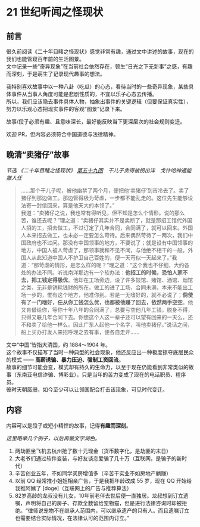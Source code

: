 # 21 世纪听闻之怪现状

## 前言

很久前阅读《二十年目睹之怪现状》感觉非常有趣，通过文中讲述的故事，现在的我们也能管窥百年前的生活图景。  
文中记录一些“奇异现象”在当前社会依然存在，顿生“日光之下无新事”之感，有趣而深刻，于是萌生了记录现代趣事的想法。  

我特别喜欢故事中以一种八卦（吃瓜）的心态，看待当时的一些奇异现象，某些具体事件从当事人角度可能是悲剧性质的，不宜以乐子心态去传播。  
所以，我们应该隐去事件具体人物，抽象出事件的关键逻辑（但要保证真实性），努力以乐观心态把现实事件的客观“图景”记录下来。  

故事/段子必须有趣、且意味深长，最好能反映当下更深层次的社会规则变迁。

欢迎 PR，但内容必须符合中国道德与法律精神。

## 晚清“卖猪仔”故事

_节选 《二十年目睹之怪现状》 [第五十九回](https://zh.wikisource.org/zh-hans/二十年目睹之怪現狀/第059回)　干儿子贪得被拐出洋　戈什哈神通能撤人任_

> ……那个干儿子呢，被他幽禁了两个月，便把他‘卖猪仔’到吉冷去了。卖了猪仔到那边做工。那边管得极为苛虐，一步都不能乱走的。这位先生能够设法寄一封信回来，算是他天大的本领了。”  
> 我道：“卖猪仔之说，我也常有得听见，但不知是怎么个情形。说的那么苦，谁还去呢？”理之道：“卖猪仔其实并不是卖断了，就是那招工馆代外国人招的工，招去做工，不过订定了几年合同，合同满了，就可以回来。外国人本来招去做工，也未必一定要怎么苛待。后来偶然苛待了一两次，我们中国政府也不过问。那没有中国领事的地方，不要说了；就是设有中国领事的地方，中国人被人苛虐了，那领事就和不见不闻，与他绝不相干的一般。外国人从此知道中国人不护卫自己百姓的，便一天苛似一天起来了。”我道：“那苛虐的情形，是怎么样的呢？”理之道：“这个我也不仔细，大约各处的办法不同。听说南洋那边有一个软办法：**他招工的时候，恐怕人家不去，把工钱定得极优**。他却在工场旁边，设了许多妓馆、赌馆、酒馆、烟馆之类，无非是销耗钱财的所在。做工的进了工场，合同未满，本来不能出工场一步的，惟有这个地方，他准你到。若是一无嗜好的，就不必说了；**倘使有了一门嗜好，任从你工钱怎么优，也都被他赚了回去，依然两手空空**。他又肯借给你，等你十年八年的合同满了，总要亏空他几年工钱，脱身不得，只得又联几年合同下去。你想这个人这一辈子还可以望有回来的一天么，还不和卖了给他一样么。因此广东人起他一个名字，叫他卖猪仔。”说话之间，船上买办打发人来招呼理之去有事，便各自走开……

文中“中国”皆指大清国，约 1884～1904 年。  
这个故事不仅描写了当时一种典型的社会现象，他还反应出一种极度掠夺底层民众的模式 —— **高薪诱骗、暴力压迫、强制工资回流**。  
故事的细节可能会变，模式却有持久的生命力，以至于现在仍能看到非常类似的故事（东南亚电信诈骗、博彩业），只是当年的苦力变成了现在的电话职员、程序员。  
彼时天朝孱弱，如今至少可以让邻国配合打击该现象，可见时代变迁。  

## 内容

内容可以是段子或短小精悍的故事，记得**有趣而深刻**。

_这里略举几个例子，以后再做文字润色。_  

1. 两劫匪坐飞机去杭州抢了数十元现金（货币数字化，是劫匪的末日）
2. 大老爷们通过软件变装，与好友谈恋爱骗了几十万（互联网，是骗子的新时代）
3. 辛苦创业五年，不如同学买房增值多（辛苦干实业不如房地产躺赚）
4. 以前 QQ 经常推小姐姐相亲广告，于是我把年龄改成 55 岁，现在 QQ 开始给我推阿姨了 [doge]（互联网上的广告与推荐算法）
5. 82岁高龄的龙叔没有儿女，10年前老伴去世后便一直独居。龙叔想到订立遗嘱，声明将自己的房子、存款全数留给宠物猫，但是进行法律咨询时却被拒绝。“律师说宠物不在继承人范围内，可以继承遗产的只有人。而且遗嘱订立也需要结合实际情况，在法律认可的范围内订立。”

<!-- 局限 -->
